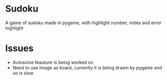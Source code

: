 # Sudoku
A game of sudoku made in pygame, with highlight number, notes and error highlight

# Issues
- Autosolve feauture is being worked on
- Need to use image as board, currently it is being drawn by pygame and so is slow
